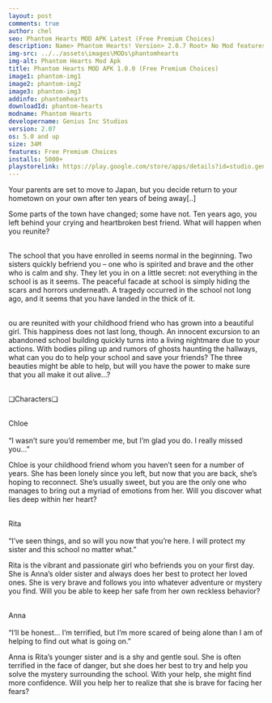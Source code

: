 ```yaml
---
layout: post
comments: true
author: chel
seo: Phantom Hearts MOD APK Latest (Free Premium Choices)
description: Name> Phantom Hearts! Version> 2.0.7 Root> No Mod features> Free Premium Choices Preview Tutorial Install> Install Steps> Download
img-src: ../../assets\images\MODs\phantomhearts
img-alt: Phantom Hearts Mod Apk
title: Phantom Hearts MOD APK 1.0.0 (Free Premium Choices)
image1: phantom-img1
image2: phantom-img2
image3: phantom-img3
addinfo: phantomhearts
downloadId: phantom-hearts
modname: Phantom Hearts
developername: Genius Inc Studios
version: 2.07
os: 5.0 and up
size: 34M
features: Free Premium Choices
installs: 5000+
playstorelink: https://play.google.com/store/apps/details?id=studio.genius.angelgirl
---
```

<p>Your parents are set to move to Japan, but you decide return to your hometown on your own after ten years of being away[..]

Some parts of the town have changed; some have not. Ten years ago, you left behind your crying and heartbroken best friend. What will happen when you reunite?<br><br>

The school that you have enrolled in seems normal in the beginning. Two sisters quickly befriend you – one who is spirited and brave and the other who is calm and shy. They let you in on a little secret: not everything in the school is as it seems. The peaceful facade at school is simply hiding the scars and horrors underneath. A tragedy occurred in the school not long ago, and it seems that you have landed in the thick of it.<br><br>

ou are reunited with your childhood friend who has grown into a beautiful girl. This happiness does not last long, though. An innocent excursion to an abandoned school building quickly turns into a living nightmare due to your actions. With bodies piling up and rumors of ghosts haunting the hallways, what can you do to help your school and save your friends? The three beauties might be able to help, but will you have the power to make sure that you all make it out alive…?<br><br>

❏Characters❏<br><br>

Chloe<br><br>
“I wasn’t sure you’d remember me, but I’m glad you do. I really missed you…”

Chloe is your childhood friend whom you haven’t seen for a number of years. She has been lonely since you left, but now that you are back, she’s hoping to reconnect. She’s usually sweet, but you are the only one who manages to bring out a myriad of emotions from her. Will you discover what lies deep within her heart?<br><br>

Rita<br><br>
“I’ve seen things, and so will you now that you’re here. I will protect my sister and this school no matter what.”

Rita is the vibrant and passionate girl who befriends you on your first day. She is Anna’s older sister and always does her best to protect her loved ones. She is very brave and follows you into whatever adventure or mystery you find. Will you be able to keep her safe from her own reckless behavior?<br><br>

Anna<br><br>
“I’ll be honest… I’m terrified, but I’m more scared of being alone than I am of helping to find out what is going on.”

Anna is Rita’s younger sister and is a shy and gentle soul. She is often terrified in the face of danger, but she does her best to try and help you solve the mystery surrounding the school. With your help, she might find more confidence. Will you help her to realize that she is brave for facing her fears?</p>